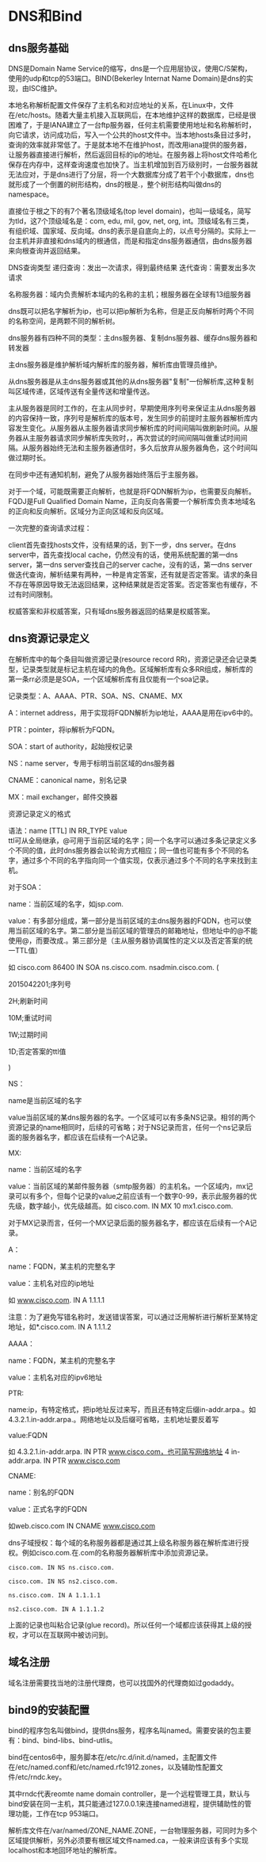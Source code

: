 # DNS和Bind

## dns服务基础

DNS是Domain Name Service的缩写，dns是一个应用层协议，使用C/S架构，使用的udp和tcp的53端口。BIND(Bekerley Internat Name Domain)是dns的实现，由ISC维护。

本地名称解析配置文件保存了主机名和对应地址的关系，在Linux中，文件在/etc/hosts。随着大量主机接入互联网后，在本地维护这样的数据库，已经是很困难了，于是IANA建立了一台ftp服务器，任何主机需要使用地址和名称解析时，向它请求，访问成功后，写入一个公共的host文件中。当本地hosts条目过多时，查询的效率就非常低了。于是就本地不在维护host，而改用iana提供的服务器，让服务器直接进行解析，然后返回目标的ip的地址。在服务器上将host文件哈希化保存在内存中，这样查询速度也加快了。当主机增加到百万级别时，一台服务器就无法应对，于是dns进行了分层，将一个大数据库分成了若干个小数据库，dns也就形成了一个倒置的树形结构，dns的根是.，整个树形结构叫做dns的namespace。

直接位于根之下的有7个著名顶级域名(top level domain)，也叫一级域名，简写为tld，这7个顶级域名是：com, edu, mil, gov, net, org, int。顶级域名有三类，有组织域、国家域、反向域。dns的表示是自底向上的，以点号分隔的。实际上一台主机并非直接和dns域内的根通信，而是和指定dns服务器通信，由dns服务器来向根查询并返回结果。

DNS查询类型
递归查询：发出一次请求，得到最终结果
迭代查询：需要发出多次请求

名称服务器：域内负责解析本域内的名称的主机；根服务器在全球有13组服务器

dns既可以把名字解析为ip，也可以把ip解析为名称，但是正反向解析时两个不同的名称空间，是两颗不同的解析树。

dns服务器有四种不同的类型：主dns服务器、复制dns服务器、缓存dns服务器和转发器

主dns服务器是维护解析域内解析库的服务器，解析库由管理员维护。

从dns服务器是从主dns服务器或其他的从dns服务器"复制"一份解析库,这种复制叫区域传递，区域传送有全量传送和增量传送。

主从服务器是同时工作的，在主从同步时，早期使用序列号来保证主从dns服务器的内容保持一致，序列号是解析库的版本号，发生同步的前提时主服务器解析库内容发生变化。从服务器从主服务器请求同步解析库的时间间隔叫做刷新时间。从服务器从主服务器请求同步解析库失败时，，再次尝试的时间间隔叫做重试时间间隔。从服务器始终无法和主服务器通信时，多久后放弃从服务器角色，这个时间叫做过期时长。

在同步中还有通知机制，避免了从服务器始终落后于主服务器。

对于一个域，可能既需要正向解析，也就是将FQDN解析为ip，也需要反向解析。FQDJ是Full Qualified Domain Name，正向反向各需要一个解析库负责本地域名的正向和反向解析。区域分为正向区域和反向区域。

一次完整的查询请求过程：

client首先查找hosts文件，没有结果的话，到下一步，dns server。在dns server中，首先查找local cache，仍然没有的话，使用系统配置的第一dns server，第一dns server查找自己的server cache，没有的话，第一dns server做迭代查询，解析结果有两种，一种是肯定答案，还有就是否定答案。请求的条目不存在等原因导致无法返回结果，这种结果就是否定答案。否定答案也有缓存，不过有时间限制。

权威答案和非权威答案，只有域dns服务器返回的结果是权威答案。

## dns资源记录定义

在解析库中的每个条目叫做资源记录(resource record RR)，资源记录还会记录类型，记录类型就是标记主机在域内的角色。区域解析库有众多RR组成，解析库的第一条rr必须是是SOA，一个区域解析库有且仅能有一个soa记录。

记录类型：A、AAAA、PTR、SOA、NS、CNAME、MX

A：internet address，用于实现将FQDN解析为ip地址，AAAA是用在ipv6中的。

PTR：pointer，将ip解析为FQDN。

SOA：start of authority，起始授权记录

NS：name server，专用于标明当前区域的dns服务器

CNAME：canonical name，别名记录

MX：mail exchanger，邮件交换器

资源记录定义的格式

语法：name	 [TTL]	IN	RR_TYPE	     value	
ttl可从全局继承，@可用于当前区域的名字；同一个名字可以通过多条记录定义多个不同的值，此时dns服务器会以轮询方式相应；同一值也可能有多个不同的名字，通过多个不同的名字指向同一个值实现，仅表示通过多个不同的名字来找到主机。

对于SOA：

name：当前区域的名字，如jsp.com.

value：有多部分组成，第一部分是当前区域的主dns服务器的FQDN，也可以使用当前区域的名字。第二部分是当前区域的管理员的邮箱地址，但地址中的@不能使用@，而要改成.。第三部分是（主从服务器协调属性的定义以及否定答案的统一TTL值）

如 cisco.com 86400 IN SOA ns.cisco.com.  nsadmin.cisco.com.     (

2015042201;序列号

2H;刷新时间

10M;重试时间

1W;过期时间

1D;否定答案的ttl值

)

NS：

name是当前区域的名字

value当前区域的某dns服务器的名字。一个区域可以有多条NS记录。相邻的两个资源记录的name相同时，后续的可省略；对于NS记录而言，任何一个ns记录后面的服务器名字，都应该在后续有一个A记录。

MX:

name：当前区域的名字

value：当前区域的某邮件服务器（smtp服务器）的主机名。一个区域内，mx记录可以有多个，但每个记录的value之前应该有一个数字0-99，表示此服务器的优先级，数字越小，优先级越高。如 cisco.com. IN MX 10 mx1.cisco.com.

对于MX记录而言，任何一个MX记录后面的服务器名字，都应该在后续有一个A记录。

A：

name：FQDN，某主机的完整名字

value：主机名对应的ip地址

如 www.cisco.com. IN A 1.1.1.1

注意：为了避免写错名称时，发送错误答案，可以通过泛用解析进行解析至某特定地址，如*.cisco.com. IN A 1.1.1.2

AAAA：

name：FQDN，某主机的完整名字

value：主机名对应的ipv6地址

PTR:

name:ip，有特定格式，把ip地址反过来写，而且还有特定后缀in-addr.arpa.。如4.3.2.1.in-addr.arpa.。网络地址以及后缀可省略，主机地址要反着写

value:FQDN

如 4.3.2.1.in-addr.arpa. IN PTR www.cisco.com，也可简写网络地址 4  in-addr.arpa. IN PTR www.cisco.com

CNAME:

name：别名的FQDN

value：正式名字的FQDN

如web.cisco.com IN CNAME www.cisco.com



dns子域授权：每个域的名称服务器都是通过其上级名称服务器在解析库进行授权。例如cisco.com.在.com的名称服务器解析库中添加资源记录。

```
cisco.com. IN NS ns.cisco.com.

cisco.com. IN NS ns2.cisco.com.

ns.cisco.com. IN A 1.1.1.1

ns2.cisco.com. IN A 1.1.1.2
```

上面的记录也叫粘合记录(glue record)。所以任何一个域都应该获得其上级的授权，才可以在互联网中被访问到。

## 域名注册

域名注册需要找当地的注册代理商，也可以找国外的代理商如过godaddy。

## bind9的安装配置

bind的程序包名叫做bind，提供dns服务，程序名叫named。需要安装的包主要有：bind、bind-libs、bind-utlis。

bind在centos6中，服务脚本在/etc/rc.d/init.d/named，主配置文件在/etc/named.conf和/etc/named.rfc1912.zones，以及辅助性配置文件/etc/rndc.key。

其中rndc代表reomte name domain controller，是一个远程管理工具，默认与bind安装在同一主机，其只能通过127.0.0.1来连接named进程，提供辅助性的管理功能，工作在tcp 953端口。

解析库文件在/var/named/ZONE_NAME.ZONE，一台物理服务器，可同时为多个区域提供解析，另外必须要有根区域文件named.ca，一般来讲应该有多个实现localhost和本地回环地址的解析库。









